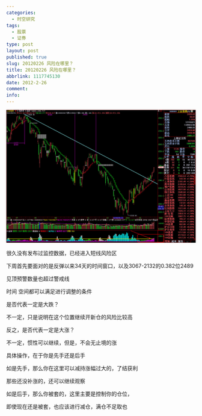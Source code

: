 ```yaml
---
categories:
  - 时空研究
tags:
  - 股票
  - 证券
type: post
layout: post
published: true
slug: 20120226 风险在哪里？
title: 20120226 风险在哪里？
abbrlink: 1117745130
date: 2012-2-26
comment:
info:
---
```

![20120226-0](/images/20120226-0.jpeg)

很久没有发布过监控数据，已经进入短线风险区

 

下周首先要面对的是反弹以来34天的时间窗口，以及3067-2132的0.382位2489

 

见顶预警数量也超过警戒线

 

时间 空间都可以满足进行调整的条件

 

是否代表一定是大跌？

 

不一定，只是说明在这个位置继续开新仓的风险比较高

 

反之，是否代表一定是大涨？

 

不一定，惯性可以继续，但是，不会无止境的涨

 

具体操作，在于你是先手还是后手

 

如是先手，那么你在这里可以减持涨幅过大的，了结获利

 

那些还没补涨的，还可以继续观察

 

如是后手，那么你被套的，这里主要是控制你的仓位，

 

即使现在还是被套，也应该进行减仓，满仓不足取也